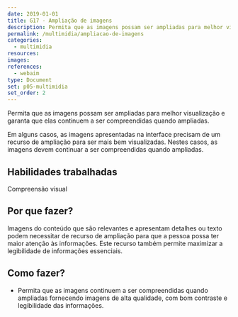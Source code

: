 ```yaml
---
date: 2019-01-01
title: G17 - Ampliação de imagens
description: Permita que as imagens possam ser ampliadas para melhor visualização e garanta que elas continuem a ser compreendidas quando ampliadas.
permalink: /multimidia/ampliacao-de-imagens
categories:
  - multimidia
resources:
images:
references:
  - webaim
type: Document
set: p05-multimidia
set_order: 2
---
```


Permita que as imagens possam ser ampliadas para melhor visualização e garanta que elas continuem a ser compreendidas quando ampliadas.

Em alguns casos, as imagens apresentadas na interface precisam de um recurso de ampliação para ser mais bem visualizadas. Nestes casos, as imagens devem continuar a ser compreendidas quando ampliadas.

## Habilidades trabalhadas

Compreensão visual

## Por que fazer?

Imagens do conteúdo que são relevantes e apresentam detalhes ou texto podem necessitar de recurso de ampliação para que a pessoa possa ter maior atenção às informações. Este recurso também permite maximizar a legibilidade de informações essenciais.

## Como fazer?

- Permita que as imagens continuem a ser compreendidas quando ampliadas fornecendo imagens de alta qualidade, com bom contraste e legibilidade das informações.